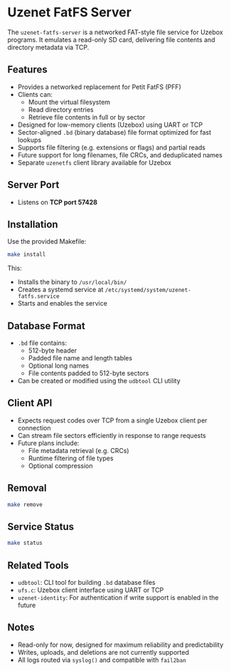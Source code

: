 # Uzenet FatFS Server

The `uzenet-fatfs-server` is a networked FAT-style file service for Uzebox programs. It emulates a read-only SD card, delivering file contents and directory metadata via TCP.

## Features

- Provides a networked replacement for Petit FatFS (PFF)
- Clients can:
  - Mount the virtual filesystem
  - Read directory entries
  - Retrieve file contents in full or by sector
- Designed for low-memory clients (Uzebox) using UART or TCP
- Sector-aligned `.bd` (binary database) file format optimized for fast lookups
- Supports file filtering (e.g. extensions or flags) and partial reads
- Future support for long filenames, file CRCs, and deduplicated names
- Separate `uzenetfs` client library available for Uzebox

## Server Port

- Listens on **TCP port 57428**

## Installation

Use the provided Makefile:

```bash
make install
```

This:
- Installs the binary to `/usr/local/bin/`
- Creates a systemd service at `/etc/systemd/system/uzenet-fatfs.service`
- Starts and enables the service

## Database Format

- `.bd` file contains:
  - 512-byte header
  - Padded file name and length tables
  - Optional long names
  - File contents padded to 512-byte sectors
- Can be created or modified using the `udbtool` CLI utility

## Client API

- Expects request codes over TCP from a single Uzebox client per connection
- Can stream file sectors efficiently in response to range requests
- Future plans include:
  - File metadata retrieval (e.g. CRCs)
  - Runtime filtering of file types
  - Optional compression

## Removal

```bash
make remove
```

## Service Status

```bash
make status
```

## Related Tools

- `udbtool`: CLI tool for building `.bd` database files
- `ufs.c`: Uzebox client interface using UART or TCP
- `uzenet-identity`: For authentication if write support is enabled in the future

## Notes

- Read-only for now, designed for maximum reliability and predictability
- Writes, uploads, and deletions are not currently supported
- All logs routed via `syslog()` and compatible with `fail2ban`
